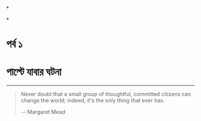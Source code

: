 # 

# 

# 

# 

\*

\*

# পর্ব ১

# পাল্টে যাবার ঘটনা

---

> Never doubt that a small group of thoughtful, committed citizens can change the world; indeed, it's the only thing that ever has.
>
> -- Margaret Mead



